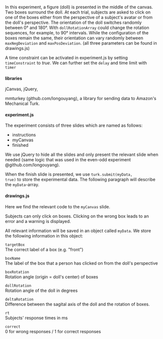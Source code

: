 In this experiment, a figure (doll) is presented in the middle of the canvas. Two boxes surround the doll.
At each trial, subjects are asked to click on one of the boxes either from the perspective of a subject's avatar or
from the doll's perspective. The orientation of the doll switches randomly between 0° and 180°. With <code>dollRotationArray</code> could change the rotation sequences, for example, to 90° intervals.
While the configuration of the boxes remain the same, their orientation can vary  randomly between
<code>maxNegDeviation</code> and <code>maxPosDeviation</code>. (all three parameters can be found in drawings.js)

A time constraint can be activated in experiment.js by setting <code>timeConstraint</code> to <i>true</i>. We can further set the <code>delay</code> and time limit with <code>timer</code>


#### libraries
jCanvas, jQuery,

mmturkey (github.com/longouyang), a library for sending data to Amazon's Mechanical Turk.

#### experiment.js
The experiment consists of three slides which are named as follows:
<ul>
<li>instructions</li>
<li>myCanvas</li>
<li>finished</li>
</ul>

We use jQuery to hide all the slides and only present the relevant slide
when needed (same logic that was used in the even-odd experiment @github.com/longouyang).

When the finish slide is presented, we use <code>turk.submit(myData, true)</code> to store the experimental data.
The following paragraph will describe the <code>myData</code>-array.

#### drawings.js
Here we find the relevant code to the <code>myCanvas</code> slide.

Subjects can only click on boxes. Clicking on the wrong box leads to an error and a warning is displayed.

All relevant information will be saved in an object called <code>myData</code>.
We store the following information in this object:

<code>targetBox</code> <br>
The correct label of a box (e.g. "front")

<code>boxName</code> <br>
The label of the box that a person has clicked on from the doll's perspective

<code>boxRotation</code> <br>
Rotation angle (origin = doll's center) of boxes

<code>dollRotation</code> <br>
Rotation angle of the doll in degrees

<code>deltaRotation</code> <br>
Difference between the sagital axis of the doll and the rotation of boxes.

<code>rt</code> <br>
Subjects' response times in ms

<code>correct </code> <br>
0 for wrong responses / 1 for correct responses
